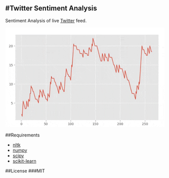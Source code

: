 #Twitter Sentiment Analysis
---

Sentiment Analysis of live [Twitter](https://twitter.com) feed.

![demo](gif\TwitterSentimentAnalysis.gif)

##Requirements

* [nltk](htps://nltk.org)
* [numpy](https://numpy.org)
* [scipy](https://scipy.org)
* [scikit-learn](https://scikit-learn.org)


##License
###MIT
